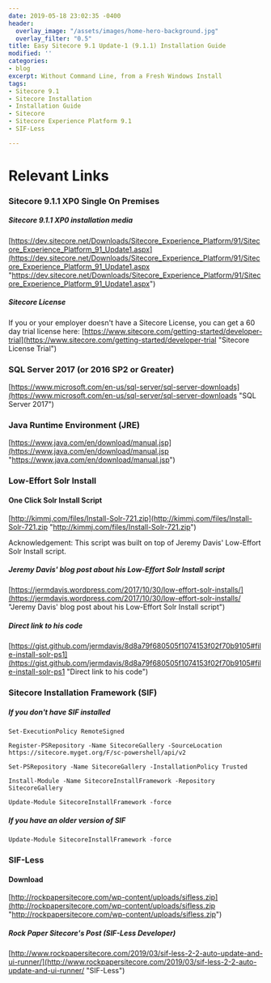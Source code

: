 ```yaml
---
date: 2019-05-18 23:02:35 -0400
header:
  overlay_image: "/assets/images/home-hero-background.jpg"
  overlay_filter: "0.5"
title: Easy Sitecore 9.1 Update-1 (9.1.1) Installation Guide
modified: ''
categories:
- blog
excerpt: Without Command Line, from a Fresh Windows Install
tags:
- Sitecore 9.1
- Sitecore Installation
- Installation Guide
- Sitecore
- Sitecore Experience Platform 9.1
- SIF-Less

---
```

# Relevant Links

### Sitecore 9.1.1 XP0 Single On Premises

##### Sitecore 9.1.1 XP0 installation media

[https://dev.sitecore.net/Downloads/Sitecore_Experience_Platform/91/Sitecore_Experience_Platform_91_Update1.aspx](https://dev.sitecore.net/Downloads/Sitecore_Experience_Platform/91/Sitecore_Experience_Platform_91_Update1.aspx "https://dev.sitecore.net/Downloads/Sitecore_Experience_Platform/91/Sitecore_Experience_Platform_91_Update1.aspx")

##### Sitecore License

If you or your employer doesn't have a Sitecore License, you can get a 60 day trial license here: [https://www.sitecore.com/getting-started/developer-trial](https://www.sitecore.com/getting-started/developer-trial "Sitecore License Trial")

### SQL Server 2017 (or 2016 SP2 or Greater)

[https://www.microsoft.com/en-us/sql-server/sql-server-downloads](https://www.microsoft.com/en-us/sql-server/sql-server-downloads "SQL Server 2017")

### Java Runtime Environment (JRE)

[https://www.java.com/en/download/manual.jsp](https://www.java.com/en/download/manual.jsp "https://www.java.com/en/download/manual.jsp")

### Low-Effort Solr Install

#### One Click Solr Install Script

[http://kimmj.com/files/Install-Solr-721.zip](http://kimmj.com/files/Install-Solr-721.zip "http://kimmj.com/files/Install-Solr-721.zip")

Acknowledgement: This script was built on top of Jeremy Davis' Low-Effort Solr Install script.

##### Jeremy Davis' blog post about his Low-Effort Solr Install script

[https://jermdavis.wordpress.com/2017/10/30/low-effort-solr-installs/](https://jermdavis.wordpress.com/2017/10/30/low-effort-solr-installs/ "Jeremy Davis' blog post about his Low-Effort Solr Install script")

##### Direct link to his code

[https://gist.github.com/jermdavis/8d8a79f680505f1074153f02f70b9105#file-install-solr-ps1](https://gist.github.com/jermdavis/8d8a79f680505f1074153f02f70b9105#file-install-solr-ps1 "Direct link to his code")

### Sitecore Installation Framework (SIF)

##### If you don't have SIF installed

    Set-ExecutionPolicy RemoteSigned
    
    Register-PSRepository -Name SitecoreGallery -SourceLocation https://sitecore.myget.org/F/sc-powershell/api/v2
    
    Set-PSRepository -Name SitecoreGallery -InstallationPolicy Trusted
    
    Install-Module -Name SitecoreInstallFramework -Repository SitecoreGallery
    
    Update-Module SitecoreInstallFramework -force

##### If you have an older version of SIF

    Update-Module SitecoreInstallFramework -force

### SIF-Less

#### Download

[http://rockpapersitecore.com/wp-content/uploads/sifless.zip](http://rockpapersitecore.com/wp-content/uploads/sifless.zip "http://rockpapersitecore.com/wp-content/uploads/sifless.zip")

##### Rock Paper Sitecore's Post (SIF-Less Developer)

[http://www.rockpapersitecore.com/2019/03/sif-less-2-2-auto-update-and-ui-runner/](http://www.rockpapersitecore.com/2019/03/sif-less-2-2-auto-update-and-ui-runner/ "SIF-Less")